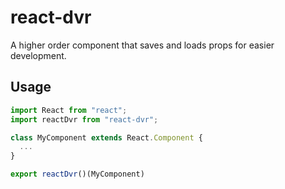 # react-dvr

A higher order component that saves and loads props for easier development.

## Usage
```javascript
import React from "react";
import reactDvr from "react-dvr";

class MyComponent extends React.Component {
  ...
}

export reactDvr()(MyComponent)
```
